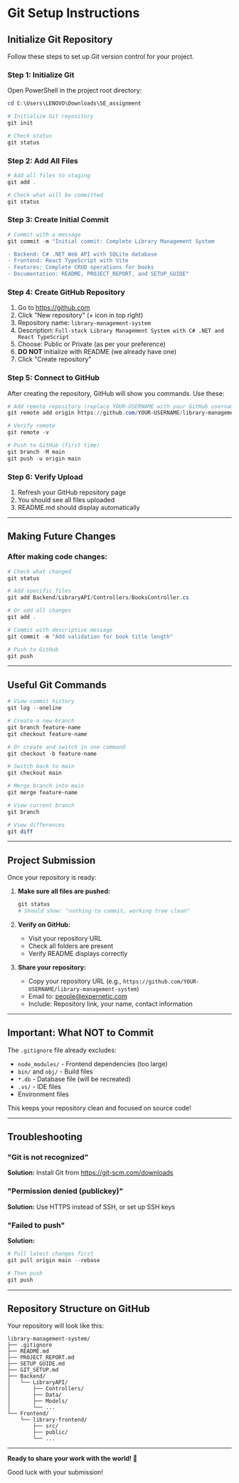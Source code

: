 # Git Setup Instructions

## Initialize Git Repository

Follow these steps to set up Git version control for your project.

### Step 1: Initialize Git

Open PowerShell in the project root directory:

```powershell
cd C:\Users\LENOVO\Downloads\SE_assignment

# Initialize Git repository
git init

# Check status
git status
```

### Step 2: Add All Files

```powershell
# Add all files to staging
git add .

# Check what will be committed
git status
```

### Step 3: Create Initial Commit

```powershell
# Commit with a message
git commit -m "Initial commit: Complete Library Management System

- Backend: C# .NET Web API with SQLite database
- Frontend: React TypeScript with Vite
- Features: Complete CRUD operations for books
- Documentation: README, PROJECT_REPORT, and SETUP_GUIDE"
```

### Step 4: Create GitHub Repository

1. Go to https://github.com
2. Click "New repository" (+ icon in top right)
3. Repository name: `library-management-system`
4. Description: `Full-stack Library Management System with C# .NET and React TypeScript`
5. Choose: Public or Private (as per your preference)
6. **DO NOT** initialize with README (we already have one)
7. Click "Create repository"

### Step 5: Connect to GitHub

After creating the repository, GitHub will show you commands. Use these:

```powershell
# Add remote repository (replace YOUR-USERNAME with your GitHub username)
git remote add origin https://github.com/YOUR-USERNAME/library-management-system.git

# Verify remote
git remote -v

# Push to GitHub (first time)
git branch -M main
git push -u origin main
```

### Step 6: Verify Upload

1. Refresh your GitHub repository page
2. You should see all files uploaded
3. README.md should display automatically

---

## Making Future Changes

### After making code changes:

```powershell
# Check what changed
git status

# Add specific files
git add Backend/LibraryAPI/Controllers/BooksController.cs

# Or add all changes
git add .

# Commit with descriptive message
git commit -m "Add validation for book title length"

# Push to GitHub
git push
```

---

## Useful Git Commands

```powershell
# View commit history
git log --oneline

# Create a new branch
git branch feature-name
git checkout feature-name

# Or create and switch in one command
git checkout -b feature-name

# Switch back to main
git checkout main

# Merge branch into main
git merge feature-name

# View current branch
git branch

# View differences
git diff
```

---

## Project Submission

Once your repository is ready:

1. **Make sure all files are pushed:**

   ```powershell
   git status
   # Should show: "nothing to commit, working tree clean"
   ```

2. **Verify on GitHub:**

   - Visit your repository URL
   - Check all folders are present
   - Verify README displays correctly

3. **Share your repository:**
   - Copy your repository URL (e.g., `https://github.com/YOUR-USERNAME/library-management-system`)
   - Email to: people@expernetic.com
   - Include: Repository link, your name, contact information

---

## Important: What NOT to Commit

The `.gitignore` file already excludes:

- `node_modules/` - Frontend dependencies (too large)
- `bin/` and `obj/` - Build files
- `*.db` - Database file (will be recreated)
- `.vs/` - IDE files
- Environment files

This keeps your repository clean and focused on source code!

---

## Troubleshooting

### "Git is not recognized"

**Solution:** Install Git from https://git-scm.com/downloads

### "Permission denied (publickey)"

**Solution:** Use HTTPS instead of SSH, or set up SSH keys

### "Failed to push"

**Solution:**

```powershell
# Pull latest changes first
git pull origin main --rebase

# Then push
git push
```

---

## Repository Structure on GitHub

Your repository will look like this:

```
library-management-system/
├── .gitignore
├── README.md
├── PROJECT_REPORT.md
├── SETUP_GUIDE.md
├── GIT_SETUP.md
├── Backend/
│   └── LibraryAPI/
│       ├── Controllers/
│       ├── Data/
│       ├── Models/
│       └── ...
└── Frontend/
    └── library-frontend/
        ├── src/
        ├── public/
        └── ...
```

---

**Ready to share your work with the world! 🚀**

Good luck with your submission!
